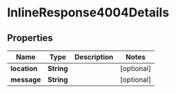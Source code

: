 
# InlineResponse4004Details

## Properties
Name | Type | Description | Notes
------------ | ------------- | ------------- | -------------
**location** | **String** |  |  [optional]
**message** | **String** |  |  [optional]



